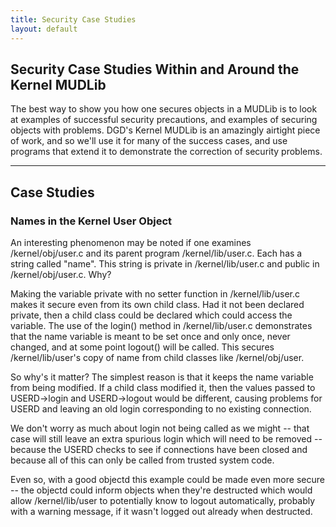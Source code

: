 ```yaml
---
title: Security Case Studies
layout: default
---
```


## Security Case Studies Within and Around the Kernel MUDLib

The best way to show you how one secures objects in a MUDLib is
to look at examples of successful security precautions, and
examples of securing objects with problems. DGD's Kernel MUDLib is
an amazingly airtight piece of work, and so we'll use it for many
of the success cases, and use programs that extend it to
demonstrate the correction of security problems.
<hr>

## Case Studies

### Names in the Kernel User Object

An interesting phenomenon may be noted if one examines
/kernel/obj/user.c and its parent program /kernel/lib/user.c. Each
has a string called "name". This string is private in
/kernel/lib/user.c and public in /kernel/obj/user.c. Why?

Making the variable private with no setter function in
/kernel/lib/user.c makes it secure even from its own child class.
Had it not been declared private, then a child class could be
declared which could access the variable. The use of the login()
method in /kernel/lib/user.c demonstrates that the name variable is
meant to be set once and only once, never changed, and at some
point logout() will be called. This secures /kernel/lib/user's copy
of name from child classes like /kernel/obj/user.

So why's it matter? The simplest reason is that it keeps the
name variable from being modified. If a child class modified it,
then the values passed to USERD-&gt;login and USERD-&gt;logout
would be different, causing problems for USERD and leaving an old
login corresponding to no existing connection.

We don't worry as much about login not being called as we might
-- that case will still leave an extra spurious login which will
need to be removed -- because the USERD checks to see if
connections have been closed and because all of this can only be
called from trusted system code.

Even so, with a good objectd this example could be made even
more secure -- the objectd could inform objects when they're
destructed which would allow /kernel/lib/user to potentially know
to logout automatically, probably with a warning message, if it
wasn't logged out already when destructed.
